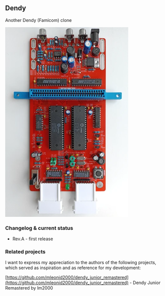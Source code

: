 ## Dendy
Another Dendy (Famicom) clone

[![photo](images/thumb.1.webp)](images/1.webp?raw=true)



### Changelog & current status
* Rev.A - first release

### Related projects
I want to express my appreciation to the authors of the following projects, which served as inspiration and as reference for my development:

[https://github.com/mleonid2000/dendy_junior_remastered](https://github.com/mleonid2000/dendy_junior_remastered) - Dendy Junior Remastered by lm2000
